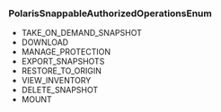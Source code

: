 ### PolarisSnappableAuthorizedOperationsEnum
- TAKE_ON_DEMAND_SNAPSHOT
- DOWNLOAD
- MANAGE_PROTECTION
- EXPORT_SNAPSHOTS
- RESTORE_TO_ORIGIN
- VIEW_INVENTORY
- DELETE_SNAPSHOT
- MOUNT
